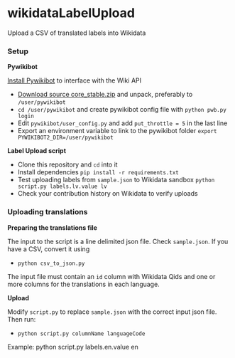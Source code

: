 # wikidataLabelUpload

Upload a CSV of translated labels into Wikidata

### Setup

**Pywikibot**

[Install Pywikibot](https://www.mediawiki.org/wiki/Manual:Pywikibot/Installation) to interface with the Wiki API
- [Download source core_stable.zip](http://tools.wmflabs.org/pywikibot/core_stable.zip) and unpack, preferably to `/user/pywikibot`
- `cd /user/pywikibot` and create pywikibot config file with `python pwb.py login`
- Edit `pywikibot/user_config.py` and add `put_throttle = 5` in the last line
- Export an environment variable to link to the pywikibot folder `export PYWIKIBOT2_DIR=/user/pywikibot`

**Label Upload script**

- Clone this repository and `cd` into it
- Install dependencies `pip install -r requirements.txt`
- Test uploading labels from `sample.json` to Wikidata sandbox `python script.py labels.lv.value lv`
- Check your contribution history on Wikidata to verify uploads

### Uploading translations

**Preparing the translations file**

The input to the script is a line delimited json file. Check `sample.json`. If you have a CSV, convert it using
- `python csv_to_json.py`

The input file must contain an `id` column with Wikidata Qids and one or more columns for the translations in each language.

**Upload**

Modify `script.py` to replace `sample.json` with the correct input json file. Then run:
- `python script.py columnName languageCode`

Example:
python script.py labels.en.value en
